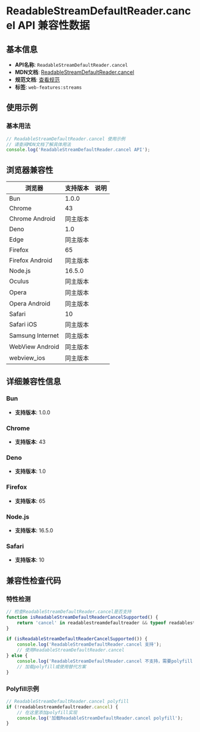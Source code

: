 # ReadableStreamDefaultReader.cancel API 兼容性数据

## 基本信息

- **API名称**: `ReadableStreamDefaultReader.cancel`
- **MDN文档**: [ReadableStreamDefaultReader.cancel](https://developer.mozilla.org/docs/Web/API/ReadableStreamDefaultReader/cancel)
- **规范文档**: [查看规范](https://streams.spec.whatwg.org/#ref-for-generic-reader-cancel②)
- **标签**: `web-features:streams`

## 使用示例

### 基本用法

```javascript
// ReadableStreamDefaultReader.cancel 使用示例
// 请查阅MDN文档了解具体用法
console.log('ReadableStreamDefaultReader.cancel API');
```

## 浏览器兼容性

| 浏览器 | 支持版本 | 说明 |
|--------|----------|------|
| Bun | 1.0.0 |  |
| Chrome | 43 |  |
| Chrome Android | 同主版本 |  |
| Deno | 1.0 |  |
| Edge | 同主版本 |  |
| Firefox | 65 |  |
| Firefox Android | 同主版本 |  |
| Node.js | 16.5.0 |  |
| Oculus | 同主版本 |  |
| Opera | 同主版本 |  |
| Opera Android | 同主版本 |  |
| Safari | 10 |  |
| Safari iOS | 同主版本 |  |
| Samsung Internet | 同主版本 |  |
| WebView Android | 同主版本 |  |
| webview_ios | 同主版本 |  |

## 详细兼容性信息

### Bun

- **支持版本**: 1.0.0

### Chrome

- **支持版本**: 43

### Deno

- **支持版本**: 1.0

### Firefox

- **支持版本**: 65

### Node.js

- **支持版本**: 16.5.0

### Safari

- **支持版本**: 10

## 兼容性检查代码

### 特性检测

```javascript
// 检查ReadableStreamDefaultReader.cancel是否支持
function isReadableStreamDefaultReaderCancelSupported() {
    return 'cancel' in readablestreamdefaultreader && typeof readablestreamdefaultreader.cancel === 'function';
}

if (isReadableStreamDefaultReaderCancelSupported()) {
    console.log('ReadableStreamDefaultReader.cancel 支持');
    // 使用ReadableStreamDefaultReader.cancel
} else {
    console.log('ReadableStreamDefaultReader.cancel 不支持，需要polyfill');
    // 加载polyfill或使用替代方案
}
```

### Polyfill示例

```javascript
// ReadableStreamDefaultReader.cancel polyfill
if (!readablestreamdefaultreader.cancel) {
    // 在这里添加polyfill实现
    console.log('加载ReadableStreamDefaultReader.cancel polyfill');
}
```

